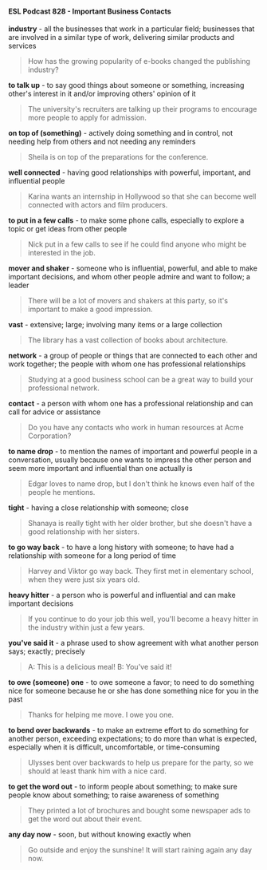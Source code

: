 #### ESL Podcast 828 - Important Business Contacts

**industry** - all the businesses that work in a particular field; businesses that are
involved in a similar type of work, delivering similar products and services

> How has the growing popularity of e-books changed the publishing industry?

**to talk up** - to say good things about someone or something, increasing other's
interest in it and/or improving others' opinion of it

> The university's recruiters are talking up their programs to encourage more
people to apply for admission.

**on top of (something)** - actively doing something and in control, not needing
help from others and not needing any reminders

> Sheila is on top of the preparations for the conference.

**well connected** - having good relationships with powerful, important, and
influential people

> Karina wants an internship in Hollywood so that she can become well
connected with actors and film producers.

**to put in a few calls** - to make some phone calls, especially to explore a topic or
get ideas from other people

> Nick put in a few calls to see if he could find anyone who might be interested in
the job.

**mover and shaker** - someone who is influential, powerful, and able to make
important decisions, and whom other people admire and want to follow; a leader

> There will be a lot of movers and shakers at this party, so it's important to make
a good impression.

**vast** - extensive; large; involving many items or a large collection

> The library has a vast collection of books about architecture.

**network** - a group of people or things that are connected to each other and work
together; the people with whom one has professional relationships

> Studying at a good business school can be a great way to build your
professional network.

**contact** - a person with whom one has a professional relationship and can call
for advice or assistance

> Do you have any contacts who work in human resources at Acme Corporation?

**to name drop** - to mention the names of important and powerful people in a
conversation, usually because one wants to impress the other person and seem
more important and influential than one actually is

> Edgar loves to name drop, but I don't think he knows even half of the people he
mentions.

**tight** - having a close relationship with someone; close

> Shanaya is really tight with her older brother, but she doesn't have a good
relationship with her sisters.

**to go way back** - to have a long history with someone; to have had a
relationship with someone for a long period of time

> Harvey and Viktor go way back. They first met in elementary school, when they
were just six years old.

**heavy hitter** - a person who is powerful and influential and can make important
decisions

> If you continue to do your job this well, you'll become a heavy hitter in the
industry within just a few years.

**you've said it** - a phrase used to show agreement with what another person
says; exactly; precisely

> A: This is a delicious meal!
B: You've said it!

**to owe (someone) one** - to owe someone a favor; to need to do something nice
for someone because he or she has done something nice for you in the past

> Thanks for helping me move. I owe you one.

**to bend over backwards** - to make an extreme effort to do something for
another person, exceeding expectations; to do more than what is expected,
especially when it is difficult, uncomfortable, or time-consuming

> Ulysses bent over backwards to help us prepare for the party, so we should at
least thank him with a nice card.

**to get the word out** - to inform people about something; to make sure people
know about something; to raise awareness of something

> They printed a lot of brochures and bought some newspaper ads to get the
word out about their event.

**any day now** - soon, but without knowing exactly when

> Go outside and enjoy the sunshine! It will start raining again any day now.

